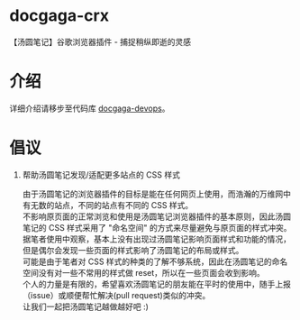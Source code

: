 # docgaga-crx
【汤圆笔记】谷歌浏览器插件  -  捕捉稍纵即逝的灵感

# 介绍
  详细介绍请移步至代码库 [docgaga-devops](https://github.com/waychan23/docgaga-devops)。
  
# 倡议
  
  1. 帮助汤圆笔记发现/适配更多站点的 CSS 样式
  
      由于汤圆笔记的浏览器插件的目标是能在任何网页上使用，而浩瀚的万维网中有无数的站点，不同的站点有不同的 CSS 样式。<br/>
      不影响原页面的正常浏览和使用是汤圆笔记浏览器插件的基本原则，因此汤圆笔记的 CSS 样式采用了 "命名空间" 的方式来尽量避免与原页面的样式冲突。<br/>
      据笔者使用中观察，基本上没有出现过汤圆笔记影响页面样式和功能的情况，但是偶尔会发现一些页面的样式影响了汤圆笔记的布局或样式。<br/>
      可能是由于笔者对 CSS 样式的种类的了解不够系统，因此在汤圆笔记的命名空间没有对一些不常用的样式做 reset，所以在一些页面会收到影响。<br/>
      个人的力量是有限的，希望喜欢汤圆笔记的朋友能在平时的使用中，随手上报（issue）或顺便帮忙解决(pull request)类似的冲突。<br/>
      让我们一起把汤圆笔记越做越好吧 :)
